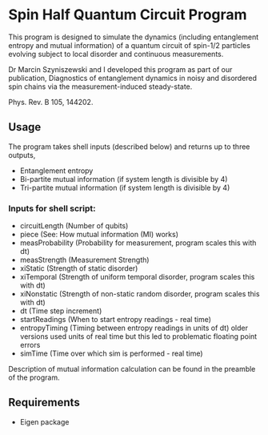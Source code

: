 # Spin Half Quantum Circuit Program

This program is designed to simulate the dynamics (including entanglement entropy and mutual information) of a quantum circuit of spin-1/2 particles
evolving subject to local disorder and continuous measurements. 

Dr Marcin Szyniszewski and I developed this program as part of our publication,
Diagnostics of entanglement dynamics in noisy and disordered spin chains via the measurement-induced steady-state. 

Phys. Rev. B 105, 144202.

## Usage

The program takes shell inputs (described below) and returns up to three outputs,
- Entanglement entropy
- Bi-partite mutual information (if system length is divisible by 4)
- Tri-partite mutual information (if system length is divisible by 4)

### Inputs for shell script:

- circuitLength   (Number of qubits)
- piece           (See: How mutual information (MI) works)
- measProbability (Probability for measurement, program scales this with dt)
- measStrength    (Measurement Strength)
- xiStatic        (Strength of static disorder)
- xiTemporal      (Strength of uniform temporal disorder, program scales this with dt)
- xiNonstatic     (Strength of non-static random disorder, program scales this with dt)
- dt              (Time step increment)
- startReadings   (When to start entropy readings - real time)
- entropyTiming   (Timing between entropy readings in units of dt) older versions used units of real time but this led to problematic floating point errors
- simTime         (Time over which sim is performed - real time)

Description of mutual information calculation can be found in the preamble of the program.  

## Requirements
- Eigen package
